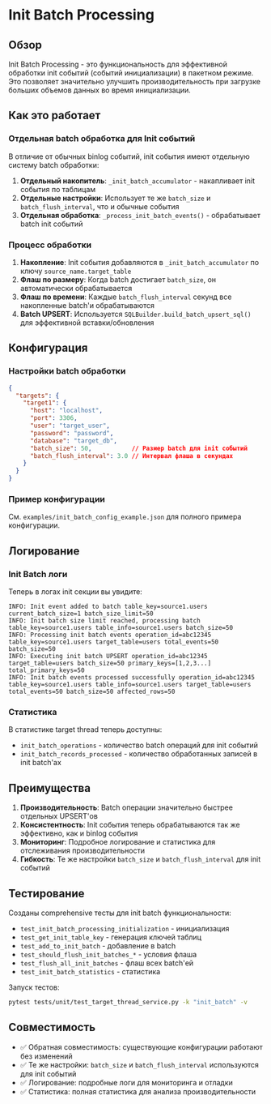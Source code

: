 # Init Batch Processing

## Обзор

Init Batch Processing - это функциональность для эффективной обработки init событий (событий инициализации) в пакетном режиме. Это позволяет значительно улучшить производительность при загрузке больших объемов данных во время инициализации.

## Как это работает

### Отдельная batch обработка для Init событий

В отличие от обычных binlog событий, init события имеют отдельную систему batch обработки:

1. **Отдельный накопитель**: `_init_batch_accumulator` - накапливает init события по таблицам
2. **Отдельные настройки**: Использует те же `batch_size` и `batch_flush_interval`, что и обычные события
3. **Отдельная обработка**: `_process_init_batch_events()` - обрабатывает batch init событий

### Процесс обработки

1. **Накопление**: Init события добавляются в `_init_batch_accumulator` по ключу `source_name.target_table`
2. **Флаш по размеру**: Когда batch достигает `batch_size`, он автоматически обрабатывается
3. **Флаш по времени**: Каждые `batch_flush_interval` секунд все накопленные batch'и обрабатываются
4. **Batch UPSERT**: Используется `SQLBuilder.build_batch_upsert_sql()` для эффективной вставки/обновления

## Конфигурация

### Настройки batch обработки

```json
{
  "targets": {
    "target1": {
      "host": "localhost",
      "port": 3306,
      "user": "target_user",
      "password": "password",
      "database": "target_db",
      "batch_size": 50,           // Размер batch для init событий
      "batch_flush_interval": 3.0 // Интервал флаша в секундах
    }
  }
}
```

### Пример конфигурации

См. `examples/init_batch_config_example.json` для полного примера конфигурации.

## Логирование

### Init Batch логи

Теперь в логах init секции вы увидите:

```
INFO: Init event added to batch table_key=source1.users current_batch_size=1 batch_size_limit=50
INFO: Init batch size limit reached, processing batch table_key=source1.users table_info=source1.users batch_size=50
INFO: Processing init batch events operation_id=abc12345 table_key=source1.users target_table=users total_events=50 batch_size=50
INFO: Executing init batch UPSERT operation_id=abc12345 target_table=users batch_size=50 primary_keys=[1,2,3...] total_primary_keys=50
INFO: Init batch events processed successfully operation_id=abc12345 table_key=source1.users table_info=source1.users target_table=users total_events=50 batch_size=50 affected_rows=50
```

### Статистика

В статистике target thread теперь доступны:

- `init_batch_operations` - количество batch операций для init событий
- `init_batch_records_processed` - количество обработанных записей в init batch'ах

## Преимущества

1. **Производительность**: Batch операции значительно быстрее отдельных UPSERT'ов
2. **Консистентность**: Init события теперь обрабатываются так же эффективно, как и binlog события
3. **Мониторинг**: Подробное логирование и статистика для отслеживания производительности
4. **Гибкость**: Те же настройки `batch_size` и `batch_flush_interval` для init событий

## Тестирование

Созданы comprehensive тесты для init batch функциональности:

- `test_init_batch_processing_initialization` - инициализация
- `test_get_init_table_key` - генерация ключей таблиц
- `test_add_to_init_batch` - добавление в batch
- `test_should_flush_init_batches_*` - условия флаша
- `test_flush_all_init_batches` - флаш всех batch'ей
- `test_init_batch_statistics` - статистика

Запуск тестов:
```bash
pytest tests/unit/test_target_thread_service.py -k "init_batch" -v
```

## Совместимость

- ✅ Обратная совместимость: существующие конфигурации работают без изменений
- ✅ Те же настройки: `batch_size` и `batch_flush_interval` используются для init событий
- ✅ Логирование: подробные логи для мониторинга и отладки
- ✅ Статистика: полная статистика для анализа производительности
